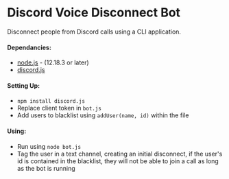 <h1>Discord Voice Disconnect Bot</h1>
<p>Disconnect people from Discord calls using a CLI application.</p>

<h4>Dependancies:</h4>
<ul>
  <li><a href="https://nodejs.org/en/download/">node.js</a> - (12.18.3 or later)</li>
  <li><a href="https://discord.js.org/#/">discord.js</a></li>
</ul>

<h4>Setting Up:</h4>
<ul>
  <li><code>npm install discord.js</code></li>
  <li>Replace client token in <code>bot.js</code></li>
  <li>Add users to blacklist using <code>addUser(name, id)</code> within the file</li>
</ul>

<h4>Using:</h4>
<ul>
  <li>Run using <code>node bot.js</code></li>
  <li>Tag the user in a text channel, creating an initial disconnect, if the user's id is contained in the blacklist, they will not be able to join a call as long as the bot is running</li>
</ul>
